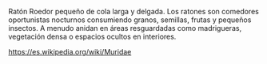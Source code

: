 Ratón
Roedor pequeño de cola larga y delgada. Los ratones son comedores oportunistas nocturnos consumiendo granos, semillas, frutas y pequeños insectos. A menudo anidan en áreas resguardadas como madrigueras, vegetación densa o espacios ocultos en interiores.

https://es.wikipedia.org/wiki/Muridae
